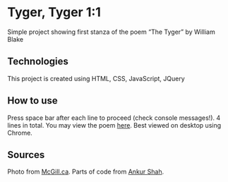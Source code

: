 # Tyger, Tyger 1:1

Simple project showing first stanza of the poem “The Tyger” by William Blake

## Technologies
This project is created using HTML, CSS, JavaScript, JQuery

## How to use
Press space bar after each line to proceed (check console messages!). 4 lines in total. You may view the poem [here](https://www.poetryfoundation.org/poems/43687/the-tyger). 
Best viewed on desktop using Chrome.

## Sources
Photo from [McGill.ca](https://www.mcgill.ca/oss/article/did-you-know/trees-avoid-touching-each-other-due-crown-shyness-results-are-beautiful-webs-leaves). 
Parts of code from [Ankur Shah](https://codepen.io/devAnkur/pen/zoJzdw).

